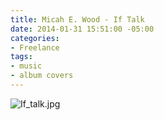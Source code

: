 ```yaml
---
title: Micah E. Wood - If Talk
date: 2014-01-31 15:51:00 -05:00
categories:
- Freelance
tags:
- music
- album covers
---
```


![If_talk.jpg](/uploads/If_talk.jpg)